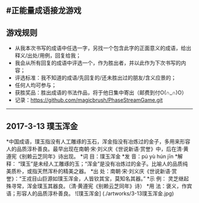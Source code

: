 #正能量成语接龙游戏
---
## 游戏规则
* 从我本次书写的成语中任选一字，另找一个包含此字的正面意义的成语，给出释义/出处/用例，回复给我；
* 我会从所有回复的成语中评选一个，作为胜出者，并以此作为下次书写的内容；
* 评选标准：我不知道的成语/先回复的/还未胜出过的朋友/含义应景的；
* 任何人均可参与；
* 获胜奖品：胜出成语的书法作品，将于他日集中寄出（邮费到付O(∩_∩)O）
* 记录：https://github.com/magicbrush/PhaseStreamGame.git
---

## 2017-3-13 璞玉浑金
*中国成语，璞玉指没有人工雕琢的玉石，浑金指没有冶炼过的金子，多用来形容人的品质淳朴善良。最早出现在南朝·宋·刘义庆《世说新语·赏誉》中，后在清·黄遵宪《别赖云芝同年》诗出现。
*词 目：璞玉浑金
*发 音：pú yù hún jīn
*解 释： “璞玉”是未经人工雕琢的玉；“浑金”是没有冶炼过的金子。比喻人的品质纯美质朴，或指天然浑朴的精美之器。
*出 处：南朝·宋·刘义庆《世说新语·赏誉》：“王戎目山巨源如璞玉浑金，人皆钦其宝，莫知名其器。”
*示 例： 灵芝继起殊寻常，浑金璞玉其器良。（清·黄遵宪《别赖云芝同年》诗）
*用 法：褒义，作宾语；形容人的品质淳朴善良。
![璞玉浑金] (./artworks/3-13璞玉浑金.jpg)

